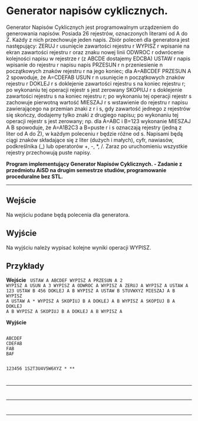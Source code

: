# Generator napisów cyklicznych.

Generator Napisów Cyklicznych jest programowalnym urządzeniem do generowania napisów. Posiada 26 rejestrów, oznaczonych literami od A do Z. Każdy z nich przechowuje jeden napis. Zbiór poleceń dla generatora jest następujący:
ZERUJ r
usunięcie zawartości rejestru r
WYPISZ r
wpisanie na ekran zawartości rejestru r oraz znaku nowej linii
ODWROC r
odwrócenie kolejności napisu w rejestrze r (z ABCDE dostajemy EDCBA)
USTAW r napis
wpisanie do rejestru r napisu napis
PRZESUN r n
przeniesienie n początkowych znaków rejestru r na jego koniec; dla A=ABCDEF PRZESUN A 2 spowoduje, że A=CDEFAB
USUN r n
usunięcie n początkowych znaków rejestru r
DOKLEJ r s
doklejenie zawartości rejestru s na koniec rejestru r; po wykonaniu tej operacji rejestr s jest zerowany
SKOPIUJ r s
doklejenie zawartości rejestru s na koniec rejestru r; po wykonaniu tej operacji rejestr s zachowuje pierwotną wartość
MIESZAJ r s
wstawienie do rejestru r napisu zawierającego na przemian znaki z r i s, gdy zawartość jednego z rejestrów się skończy, dodajemy tylko znaki z drugiego napisu; po wykonaniu tej operacji rejestr s jest zerowany; np. dla A=ABC i B=123 wykonanie MIESZAJ A B spowoduje, że A=A1B2C3 a B=puste
r i s oznaczają rejestry (jedną z liter od A do Z), w każdym poleceniu r będzie różne od s. Napisami będą ciągi znaków składające się z liter (dużych i małych), cyfr, nawiasów, podkreślnika (_) lub operatorów +, -, *, /. Zaraz po uruchomieniu wszystkie rejestry przechowują puste napisy. 

**Program implementujący Generator Napisów Cyklicznych. -  Zadanie  z przedmiotu AiSD na drugim semestrze studiów, programowanie proceduralne bez STL.**

---

**Wejście**
---

Na wejściu podane będą polecenia dla generatora.

**Wyjście**
---
    
Na wyjściu należy wypisać kolejne wyniki operacji WYPISZ.

**Przykłady**
---


**Wejście**
<code>
USTAW A ABCDEF
WYPISZ A
PRZESUN A 2
WYPISZ A
USUN A 3
WYPISZ A
ODWROC A
WYPISZ A
ZERUJ A
WYPISZ A
USTAW A 123
USTAW B 456
DOKLEJ A B
WYPISZ A
USTAW B STUVWXYZ
MIESZAJ A B
WYPISZ A
USTAW A *
WYPISZ A
SKOPIUJ B A
DOKLEJ A B
WYPISZ A
SKOPIUJ B A
DOKLEJ A B
WYPISZ A
SKOPIUJ B A
DOKLEJ A B
WYPISZ A
</code>

**Wyjście**

<code>
ABCDEF
CDEFAB
FAB
BAF

123456
1S2T3U4V5W6XYZ
*
**
****
********
</code>

---

